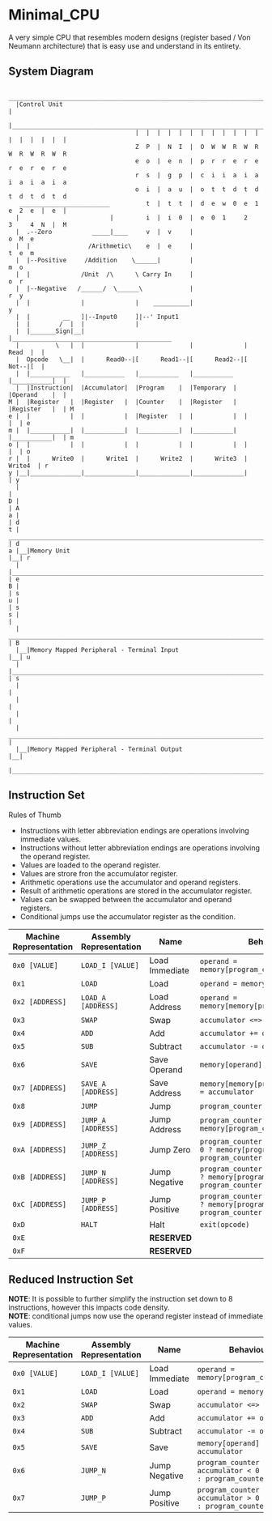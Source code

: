 # Minimal_CPU
A very simple CPU that resembles modern designs (register based / Von Neumann architecture) that is easy use and understand in its entirety.

## System Diagram
```
   ___________________________________________________________________________________
  |Control Unit                                                                       |
  |___________________________________________________________________________________|
                                   |  |  |  |  |  |  |  |  |  |  |  |  |  |  |  |  |  |
                                   Z  P  |  N  I  |  O  W  W  R  W  R  W  R  W  R  W  R
                                   e  o  |  e  n  |  p  r  r  e  r  e  r  e  r  e  r  e
                                   r  s  |  g  p  |  c  i  i  a  i  a  i  a  i  a  i  a
                                   o  i  |  a  u  |  o  t  t  d  t  d  t  d  t  d  t  d
   _________________________          t  |  t  t  |  d  e  w  0  e  1  e  2  e  |  e  |
  |                         |         i  |  i  0  |  e  0  1     2     3     4  N  |  M
  |  .--Zero           _____|____     v  |  v     |                             o  M  e
  |  |                /Arithmetic\    e  |  e     |                             t  e  m
  |  |--Positive     /Addition    \______|        |                                m  o
  |  |              /Unit  /\      \ Carry In     |                                o  r
  |  |--Negative   /______/  \______\             |                                r  y
  |  |              |              |    __________|                                y
  |  |         __   ]|--Input0     ]|--' Input1
  |  |        /  |  |              |
  |  |_______Sign|__|              |____________________________________________
  |          \   |  |              |              |              |     Read  |  |
  |  Opcode   \__|  |      Read0--|[      Read1--|[      Read2--|[     Not--|[  |
  |  |___________   |___________   |___________   |___________   |___________|  |
  |  |Instruction|  |Accumulator|  |Program    |  |Temporary  |  |Operand    |  |
M |  |Register   |  |Register   |  |Counter    |  |Register   |  |Register   |  | M
e |  |           |  |           |  |Register   |  |           |  |           |  | e
m |  |___________|  |___________|  |___________|  |___________|  |___________|  | m
o |  |           |  |           |  |           |  |           |  |           |  | o
r |  |      Write0  |      Write1  |      Write2  |      Write3  |      Write4  | r
y |__|______________|______________|______________|______________|              | y
  |                                                                             |
D |                                                                             | A
a |                                                                             | d
t |   _______________________________________________________________________   | d
a |__|Memory Unit                                                            |__| r
  |  |_______________________________________________________________________|  | e
B |                                                                             | s
u |                                                                             | s
s |                                                                             |
  |   _______________________________________________________________________   | B
  |__|Memory Mapped Peripheral - Terminal Input                              |__| u
  |  |_______________________________________________________________________|  | s
  |                                                                             |
  |                                                                             |
  |                                                                             |
  |   _______________________________________________________________________   |
  |__|Memory Mapped Peripheral - Terminal Output                             |__|
     |_______________________________________________________________________|
```

## Instruction Set

Rules of Thumb
- Instructions with letter abbreviation endings are operations involving immediate values.
- Instructions without letter abbreviation endings are operations involving the operand register.
- Values are loaded to the operand register.
- Values are strore fron the accumulator register.
- Arithmetic operations use the accumulator and operand registers.
- Result of arithmetic operations are stored in the accumulator register.
- Values can be swapped between the accumulator and operand registers.
- Conditional jumps use the accumulator register as the condition.

Machine Representation|Assembly Representation| Name         |Behaviour
----------------------|-----------------------|--------------|----------------------------------------------------------------------------------------
```0x0 [VALUE]```     |```LOAD_I [VALUE]```   |Load Immediate|```operand = memory[program_counter++]```
```0x1```             |```LOAD```             |Load          |```operand = memory[operand]```
```0x2 [ADDRESS]```   |```LOAD_A [ADDRESS]``` |Load Address  |```operand = memory[memory[program_counter++]]```
```0x3```             |```SWAP```             |Swap          |```accumulator <=> operand```
```0x4```             |```ADD```              |Add           |```accumulator += operand```
```0x5```             |```SUB```              |Subtract      |```accumulator -= operand```
```0x6```             |```SAVE```             |Save Operand  |```memory[operand] = accumulator```
```0x7 [ADDRESS]```   |```SAVE_A [ADDRESS]``` |Save Address  |```memory[memory[program_counter++]] = accumulator```
```0x8```             |```JUMP```             |Jump          |```program_counter = memory[operand]```
```0x9 [ADDRESS]```   |```JUMP_A [ADDRESS]``` |Jump Address  |```program_counter = memory[program_counter]```
```0xA [ADDRESS]```   |```JUMP_Z [ADDRESS]``` |Jump Zero     |```program_counter = accumulator == 0 ? memory[program_counter] : program_counter + 1```
```0xB [ADDRESS]```   |```JUMP_N [ADDRESS]``` |Jump Negative |```program_counter = accumulator < 0 ? memory[program_counter] : program_counter + 1```
```0xC [ADDRESS]```   |```JUMP_P [ADDRESS]``` |Jump Positive |```program_counter = accumulator > 0 ? memory[program_counter] : program_counter + 1```
```0xD```             |```HALT```             |Halt          |```exit(opcode)```
```0xE```             |                       |**RESERVED**  |
```0xF```             |                       |**RESERVED**  |

## Reduced  Instruction Set

**NOTE**: It is possible to further simplify the instruction set down to 8 instructions, however this impacts code density.  
**NOTE**: conditional jumps now use the operand register instead of immediate values.  

Machine Representation|Assembly Representation| Name         |Behaviour
----------------------|-----------------------|--------------|----------------------------------------------------------------------------------------
```0x0 [VALUE]```     |```LOAD_I [VALUE]```   |Load Immediate|```operand = memory[program_counter++]```
```0x1```             |```LOAD```             |Load          |```operand = memory[operand]```
```0x2```             |```SWAP```             |Swap          |```accumulator <=> operand```
```0x3```             |```ADD```              |Add           |```accumulator += operand```
```0x4```             |```SUB```              |Subtract      |```accumulator -= operand```
```0x5```             |```SAVE```             |Save          |```memory[operand] = accumulator```
```0x6```             |```JUMP_N```           |Jump Negative |```program_counter = accumulator < 0 ? operand : program_counter + 1```
```0x7```             |```JUMP_P```           |Jump Positive |```program_counter = accumulator > 0 ? operand : program_counter + 1```
